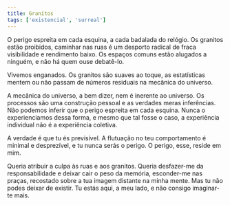 ```yaml
---
title: Granitos
tags: ['existencial', 'surreal']
---
```


O perigo espreita em cada esquina, a cada badalada do relógio. Os granitos estão proibidos, caminhar nas ruas é um desporto radical de fraca visibilidade e rendimento baixo. Os espaços comuns estão alugados a ninguém, e não há quem ouse debatê-lo.

Vivemos enganados. Os granitos são suaves ao toque, as estatísticas mentem ou não passam de números residuais na mecânica do universo.

A mecânica do universo, a bem dizer, nem é inerente ao universo. Os processos são uma construção pessoal e as verdades meras inferências. Não podemos inferir que o perigo espreita em cada esquina. Nunca o experienciamos dessa forma, e mesmo que tal fosse o caso, a experiência individual não é a experiência coletiva.

A verdade é que tu és previsível. A flutuação no teu comportamento é minimal e desprezível, e tu nunca serás o perigo. O perigo, esse, reside em mim.

Queria atribuir a culpa às ruas e aos granitos. Queria desfazer-me da responsabilidade e deixar cair o peso da memória, esconder-me nas praças, recostado sobre a tua imagem distante na minha mente. Mas tu não podes deixar de existir. Tu estás aqui, a meu lado, e não consigo imaginar-te mais.
